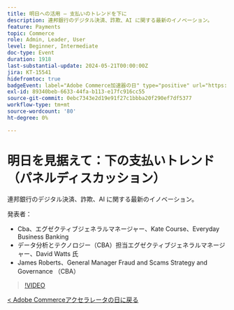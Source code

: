 ```yaml
---
title: 明日への活用 – 支払いのトレンドを下に
description: 連邦銀行のデジタル決済、詐欺、AI に関する最新のイノベーション。
feature: Payments
topic: Commerce
role: Admin, Leader, User
level: Beginner, Intermediate
doc-type: Event
duration: 1918
last-substantial-update: 2024-05-21T00:00:00Z
jira: KT-15541
hidefromtoc: true
badgeEvent: label="Adobe Commerce加速器の日" type="positive" url="https://experienceleague.adobe.com/en/docs/events/apac-commerce-recordings/2024/overview"
exl-id: 89340beb-6633-44fa-b113-e17fc916cc55
source-git-commit: 0ebc7343e2d19e91f27c1bbba20f290ef7df5377
workflow-type: tm+mt
source-wordcount: '80'
ht-degree: 0%

---
```


# 明日を見据えて：下の支払いトレンド（パネルディスカッション）

連邦銀行のデジタル決済、詐欺、AI に関する最新のイノベーション。

発表者：

+ Cba、エグゼクティブジェネラルマネージャー、Kate Course、Everyday Business Banking
+ データ分析とテクノロジー（CBA）担当エグゼクティブジェネラルマネージャー、David Watts 氏
+ James Roberts、General Manager Fraud and Scams Strategy and Governance （CBA）

>[!VIDEO](https://video.tv.adobe.com/v/3429268/?learn=on)

[&lt; Adobe Commerceアクセラレータの日に戻る](./overview.md)
